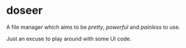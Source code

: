 # doseer

A file manager which aims to be _pretty_, _powerful_ and _painless_ to use.

Just an excuse to play around with some UI code.
